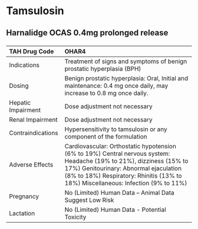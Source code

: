 # Tamsulosin

## Harnalidge OCAS 0.4mg prolonged release

##### 

| TAH Drug Code      | OHAR4                                                                                                                                                                                                                                             |
|:-------------------|:--------------------------------------------------------------------------------------------------------------------------------------------------------------------------------------------------------------------------------------------------|
| Indications        | Treatment of signs and symptoms of benign prostatic hyperplasia (BPH)                                                                                                                                                                             |
| Dosing             | Benign prostatic hyperplasia: Oral, Initial and maintenance: 0.4 mg once daily, may increase to 0.8 mg once daily.                                                                                                                                |
| Hepatic Impairment | Dose adjustment not necessary                                                                                                                                                                                                                     |
| Renal Impairment   | Dose adjustment not necessary                                                                                                                                                                                                                     |
| Contraindications  | Hypersensitivity to tamsulosin or any component of the formulation                                                                                                                                                                                |
| Adverse Effects    | Cardiovascular: Orthostatic hypotension (6% to 19%) Central nervous system: Headache (19% to 21%), dizziness (15% to 17%) Genitourinary: Abnormal ejaculation (8% to 18%) Respiratory: Rhinitis (13% to 18%) Miscellaneous: Infection (9% to 11%) |
| Pregnancy          | No (Limited) Human Data – Animal Data Suggest Low Risk                                                                                                                                                                                            |
| Lactation          | No (Limited) Human Data - Potential Toxicity                                                                                                                                                                                                      |

